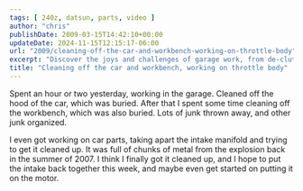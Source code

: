 ```yaml
---
tags: [ 240z, datsun, parts, video ]
author: "chris"
publishDate: 2009-03-15T14:42:10+00:00
updateDate: 2024-11-15T12:15:17-06:00
url: "2009/cleaning-off-the-car-and-workbench-working-on-throttle-body"
excerpt: "Discover the joys and challenges of garage work, from de-cluttering to restoring car parts like a post-explosion intake manifold."
title: "Cleaning off the car and workbench, working on throttle body"
---
```


Spent an hour or two yesterday, working in the garage. Cleaned off the hood of the car, which was buried. After that I spent some time cleaning off the workbench, which was also buried. Lots of junk thrown away, and other junk organized.

I even got working on car parts, taking apart the intake manifold and trying to get it cleaned up. It was full of chunks of metal from the explosion back in the summer of 2007. I think I finally got it cleaned up, and I hope to put the intake back together this week, and maybe even get started on putting it on the motor.
